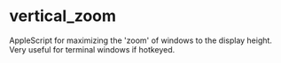 vertical_zoom
=============

AppleScript for maximizing the 'zoom' of windows to the display height. Very useful for terminal windows if hotkeyed. 